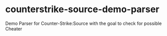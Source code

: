 # counterstrike-source-demo-parser
Demo Parser for Counter-Strike:Source with the goal to check for possible Cheater

